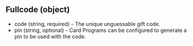 ## Fullcode (object)
+ code (string, required) - The unique unguessable gift code.
+ pin (string, optional) - Card Programs can be configured to generate a pin to be used with the code.
